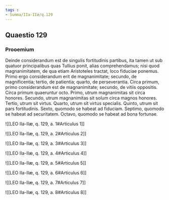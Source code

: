 ```yaml
---
tags : 
- Summa/IIa-IIæ/q.129
---
```


## Quaestio 129

### Prooemium

Deinde considerandum est de singulis fortitudinis partibus, ita tamen ut sub quatuor principalibus quas Tullius ponit, alias comprehendamus; nisi quod magnanimitatem, de qua etiam Aristoteles tractat, loco fiduciae ponemus. Primo ergo considerandum erit de magnanimitate; secundo, de magnificentia; tertio, de patientia; quarto, de perseverantia. Circa primum, primo considerandum est de magnanimitate; secundo, de vitiis oppositis. Circa primum quaeruntur octo. Primo, utrum magnanimitas sit circa honores. Secundo, utrum magnanimitas sit solum circa magnos honores. Tertio, utrum sit virtus. Quarto, utrum sit virtus specialis. Quinto, utrum sit pars fortitudinis. Sexto, quomodo se habeat ad fiduciam. Septimo, quomodo se habeat ad securitatem. Octavo, quomodo se habeat ad bona fortunae.

![[LEO IIa-IIæ, q. 129, a. 1#Articulus 1]]

![[LEO IIa-IIæ, q. 129, a. 2#Articulus 2]]

![[LEO IIa-IIæ, q. 129, a. 3#Articulus 3]]

![[LEO IIa-IIæ, q. 129, a. 4#Articulus 4]]

![[LEO IIa-IIæ, q. 129, a. 5#Articulus 5]]

![[LEO IIa-IIæ, q. 129, a. 6#Articulus 6]]

![[LEO IIa-IIæ, q. 129, a. 7#Articulus 7]]

![[LEO IIa-IIæ, q. 129, a. 8#Articulus 8]]

